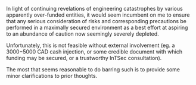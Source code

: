 In light of continuing revelations of engineering catastrophes by various apparently over-funded entities, it would seem incumbent on me to ensure that any serious consideration of risks and corresponding precautions be performed in a maximally secured environment as a best effort at aspiring to an abundance of caution now seemingly severely depleted.

Unfortunately, this is not feasible without external involvement (eg. a $3000-$5000 CAD cash injection, or some credible document with which funding may be secured, or a trustworthy InTSec consultation).

The most that seems reasonable to do barring such is to provide some minor clarifications to prior thoughts.
